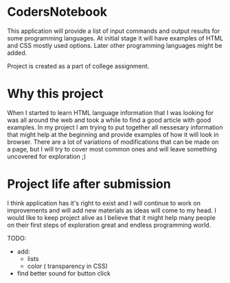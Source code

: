 # CodersNotebook

This application will provide a list of input commands and output results for some programming languages.
At initial stage it will have examples of HTML and CSS mostly used options.
Later other programming languages might be added.

Project is created as a part of college assignment.

# Why this project
When I started to learn HTML language information that I was looking for was all around the web and took a while to find a good article with good examples.
In my project I am trying to put together all nessesary information that might help at the beginning and provide examples of how it will look in browser.
There are a lot of variations of modifications that can be made on a page, but I will try to cover most common ones and will leave something uncovered for exploration ;)

# Project life after submission
I think application has it's right to exist and I will continue to work on improvements and will add new materials as ideas will come to my head. I would like to keep project alive as I believe that it might help many people on their first steps of exploration great and endless programming world.






TODO: 
- add: 
     - lists
     - color ( transparency in CSS)
- find better sound for button click